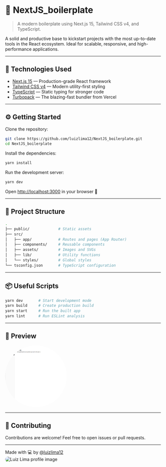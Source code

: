 # 🚀 NextJS_boilerplate

> A modern boilerplate using Next.js 15, Tailwind CSS v4, and TypeScript.

A solid and productive base to kickstart projects with the most up-to-date tools in the React ecosystem. Ideal for scalable, responsive, and high-performance applications.

---

## 💠 Technologies Used

- [Next.js 15](https://nextjs.org/) — Production-grade React framework
- [Tailwind CSS v4](https://tailwindcss.com/blog/tailwindcss-v4) — Modern utility-first styling
- [TypeScript](https://www.typescriptlang.org/) — Static typing for stronger code
- [Turbopack](https://turbo.build/pack) — The blazing-fast bundler from Vercel

---

## ⚙️ Getting Started

Clone the repository:

```bash
git clone https://github.com/luizlima12/NextJS_boilerplate.git
cd NextJS_boilerplate
```

Install the dependencies:

```bash
yarn install
```

Run the development server:

```bash
yarn dev
```

Open [http://localhost:3000](http://localhost:3000) in your browser 🚀

---

## 📁 Project Structure

```bash
.
├── public/             # Static assets
├── src/
│   ├── app/            # Routes and pages (App Router)
│   ├── components/     # Reusable components
│   ├── assets/         # Images and SVGs
│   ├── lib/            # Utility functions
│   └── styles/         # Global styles
└── tsconfig.json       # TypeScript configuration
```

---

## 📦 Useful Scripts

```bash
yarn dev       # Start development mode
yarn build     # Create production build
yarn start     # Run the built app
yarn lint      # Run ESLint analysis
```

---

## 📸 Preview

<img src="https://raw.githubusercontent.com/luizlima12/NextJS_boilerplate/main/client/public/banner.png" width="200" height="200" style="border-radius: 9999px;" alt="banner image" />

---

## 🤝 Contributing

Contributions are welcome! Feel free to open issues or pull requests.

---

Made with 💻 by [@luizlima12](https://github.com/luizlima12)<br>
<img src="https://github.com/luizlima12.png" width="80" height="80" style="border-radius: 9999px;" alt="Luiz Lima profile image" />
